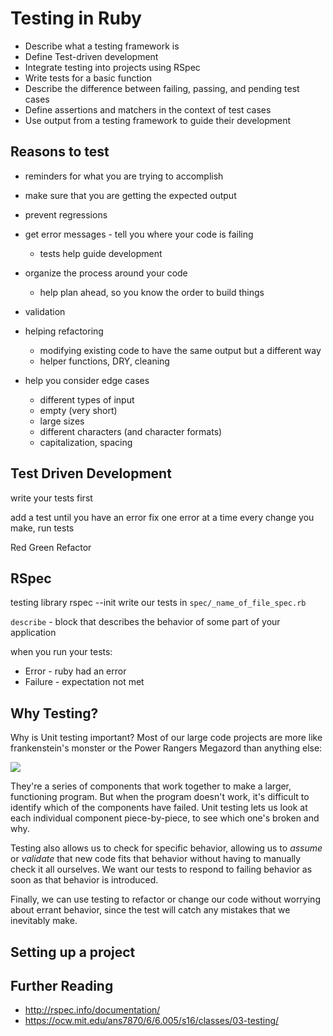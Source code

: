 # Testing in Ruby

* Describe what a testing framework is
* Define Test-driven development
* Integrate testing into projects using RSpec
* Write tests for a basic function
* Describe the difference between failing, passing, and pending test cases
* Define assertions and matchers in the context of test cases
* Use output from a testing framework to guide their development

## Reasons to test

- reminders for what you are trying to accomplish
- make sure that you are getting the expected output
- prevent regressions
- get error messages - tell you where your code is failing
  - tests help guide development
- organize the process around your code
  - help plan ahead, so you know the order to build things

- validation
- helping refactoring
  - modifying existing code to have the same output but a different way
  - helper functions, DRY, cleaning

- help you consider edge cases
  - different types of input
  - empty (very short)
  - large sizes
  - different characters (and character formats)
  - capitalization, spacing

## Test Driven Development

write your tests first

add a test until you have an error
fix one error at a time
every change you make, run tests

Red Green Refactor

## RSpec

testing library
rspec --init
write our tests in `spec/_name_of_file_spec.rb`

`describe` - block that describes the behavior of some part of your application




when you run your tests:
- Error - ruby had an error
- Failure - expectation not met

## Why Testing?
Why is Unit testing important? Most of our large code projects are more like frankenstein's monster or the Power Rangers Megazord than anything else:

![](https://media.giphy.com/media/14lpUNhInOSz9S/giphy.gif)

They're a series of components that work together to make a larger, functioning program. But when the program doesn't work, it's difficult to identify which of the components have failed. Unit testing lets us look at each individual component piece-by-piece, to see which one's broken and why.

Testing also allows us to check for specific behavior, allowing us to _assume_ or _validate_ that new code fits that behavior without having to manually check it all ourselves. We want our tests to respond to failing behavior as soon as that behavior is introduced.

Finally, we can use testing to refactor or change our code without worrying about errant behavior, since the test will catch any mistakes that we inevitably make.

## Setting up a project

## Further Reading

* http://rspec.info/documentation/
* https://ocw.mit.edu/ans7870/6/6.005/s16/classes/03-testing/
